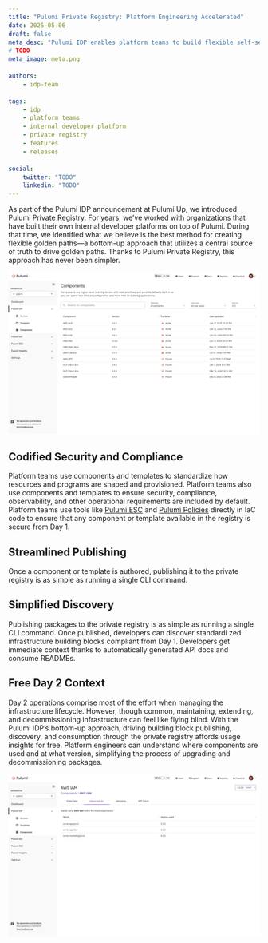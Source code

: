 ```yaml
---
title: "Pulumi Private Registry: Platform Engineering Accelerated"
date: 2025-05-06
draft: false
meta_desc: "Pulumi IDP enables platform teams to build flexible self-service golden paths, accelerating developer productivity while maintaining consistency and security."
# TODO
meta_image: meta.png

authors:
    - idp-team

tags:
    - idp
    - platform teams
    - internal developer platform
    - private registry
    - features
    - releases

social:
    twitter: "TODO"
    linkedin: "TODO"
---
```


As part of the Pulumi IDP announcement at Pulumi Up, we introduced Pulumi Private Registry. For years, we’ve worked with organizations that have built their own internal developer platforms on top of Pulumi. During that time, we identified what we believe is the best method for creating flexible golden paths—a bottom-up approach that utilizes a central source of truth to drive golden paths. Thanks to Pulumi Private Registry, this approach has never been simpler.

<!--more-->

![Pulumi Private Registry](registry-main.jpg)

## Codified Security and Compliance

Platform teams use components and templates to standardize how resources and programs are shaped and provisioned. Platform teams also use components and templates to ensure security, compliance, observability, and other operational requirements are included by default. Platform teams use tools like [Pulumi ESC](/docs/esc/) and [Pulumi Policies](/docs/insights/get-started/add-policies/) directly in IaC code to ensure that any component or template available in the registry is secure from Day 1.

## Streamlined Publishing

Once a component or template is authored, publishing it to the private registry is as simple as running a single CLI command.


## Simplified Discovery

Publishing packages to the private registry is as simple as running a single CLI command. Once published, developers can discover standardi zed infrastructure building blocks compliant from Day 1. Developers get immediate context thanks to automatically generated API docs and consume READMEs.

## Free Day 2 Context

Day 2 operations comprise most of the effort when managing the infrastructure lifecycle. However, though common, maintaining, extending, and decommissioning infrastructure can feel like flying blind. With the Pulumi IDP’s bottom-up approach, driving building block publishing, discovery, and consumption through the private registry affords usage insights for free. Platform engineers can understand where components are used and at what version, simplifying the process of upgrading and decommissioning packages.

![Pulumi Private Registry Insights](registry-insights.jpg)
